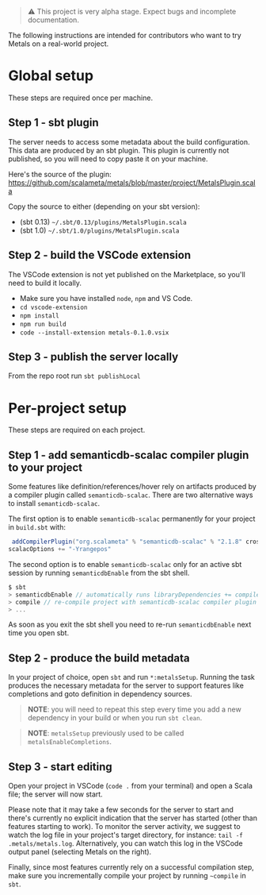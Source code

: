> ⚠️ This project is very alpha stage. Expect bugs and incomplete documentation.

The following instructions are intended for contributors who want to try Metals
on a real-world project.

# Global setup

These steps are required once per machine.

## Step 1 - sbt plugin

The server needs to access some metadata about the build configuration. This
data are produced by an sbt plugin. This plugin is currently not published, so
you will need to copy paste it on your machine.

Here's the source of the plugin:
https://github.com/scalameta/metals/blob/master/project/MetalsPlugin.scala

Copy the source to either (depending on your sbt version):

* (sbt 0.13) `~/.sbt/0.13/plugins/MetalsPlugin.scala`
* (sbt 1.0) `~/.sbt/1.0/plugins/MetalsPlugin.scala`

## Step 2 - build the VSCode extension

The VSCode extension is not yet published on the Marketplace, so you'll need to
build it locally.

* Make sure you have installed `node`, `npm` and VS Code.
* `cd vscode-extension`
* `npm install`
* `npm run build`
* `code --install-extension metals-0.1.0.vsix`

## Step 3 - publish the server locally

From the repo root run `sbt publishLocal`

# Per-project setup

These steps are required on each project.

## Step 1 - add semanticdb-scalac compiler plugin to your project

Some features like definition/references/hover rely on artifacts produced by a
compiler plugin called `semanticdb-scalac`. There are two alternative ways to
install `semanticdb-scalac`.

The first option is to enable `semanticdb-scalac` permanently for your project
in `build.sbt` with:

```scala
 addCompilerPlugin("org.scalameta" % "semanticdb-scalac" % "2.1.8" cross CrossVersion.full)
scalacOptions += "-Yrangepos"
```

The second option is to enable `semanticdb-scalac` only for an active sbt
session by running `semanticdbEnable` from the sbt shell.

```scala
$ sbt
> semanticdbEnable // automatically runs libraryDependencies += compilerPlugin(...)
> compile // re-compile project with semanticdb-scalac compiler plugin
> ...
```

As soon as you exit the sbt shell you need to re-run `semanticdbEnable` next
time you open sbt.

## Step 2 - produce the build metadata

In your project of choice, open `sbt` and run `*:metalsSetup`. Running the task
produces the necessary metadata for the server to support features like
completions and goto definition in dependency sources.

> **NOTE**: you will need to repeat this step every time you add a new
> dependency in your build or when you run `sbt clean`.

> **NOTE**: `metalsSetup` previously used to be called
> `metalsEnableCompletions`.

## Step 3 - start editing

Open your project in VSCode (`code .` from your terminal) and open a Scala file;
the server will now start.

Please note that it may take a few seconds for the server to start and there's
currently no explicit indication that the server has started (other than
features starting to work). To monitor the server activity, we suggest to watch
the log file in your project's target directory, for instance:
`tail -f .metals/metals.log`. Alternatively, you can watch this log in the
VSCode output panel (selecting Metals on the right).

Finally, since most features currently rely on a successful compilation step,
make sure you incrementally compile your project by running `~compile` in `sbt`.
